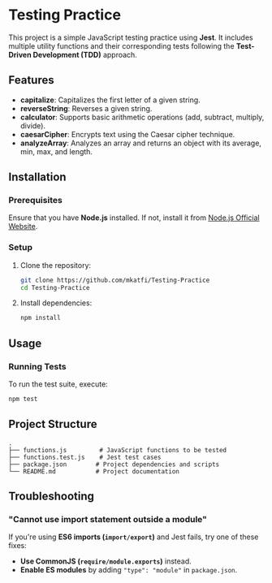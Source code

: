 # Testing Practice

This project is a simple JavaScript testing practice using **Jest**. It includes multiple utility functions and their corresponding tests following the **Test-Driven Development (TDD)** approach.

## Features
- **capitalize**: Capitalizes the first letter of a given string.
- **reverseString**: Reverses a given string.
- **calculator**: Supports basic arithmetic operations (add, subtract, multiply, divide).
- **caesarCipher**: Encrypts text using the Caesar cipher technique.
- **analyzeArray**: Analyzes an array and returns an object with its average, min, max, and length.

## Installation

### Prerequisites
Ensure that you have **Node.js** installed. If not, install it from [Node.js Official Website](https://nodejs.org/).

### Setup
1. Clone the repository:
   ```bash
   git clone https://github.com/mkatfi/Testing-Practice
   cd Testing-Practice
   ```

2. Install dependencies:
   ```bash
   npm install
   ```

## Usage

### Running Tests
To run the test suite, execute:
```bash
npm test
```

## Project Structure
```
.
├── functions.js         # JavaScript functions to be tested
├── functions.test.js    # Jest test cases
├── package.json        # Project dependencies and scripts
└── README.md           # Project documentation
```

## Troubleshooting

### "Cannot use import statement outside a module"
If you're using **ES6 imports (`import/export`)** and Jest fails, try one of these fixes:
- **Use CommonJS (`require/module.exports`)** instead.
- **Enable ES modules** by adding `"type": "module"` in `package.json`.


